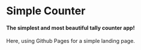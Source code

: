 # Simple Counter

#### The simplest and most beautiful tally counter app!

Here, using Github Pages for a simple landing page.
